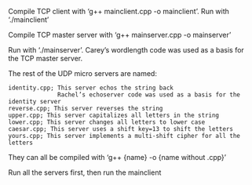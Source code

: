 Compile TCP client with ‘g++ mainclient.cpp -o mainclient’. Run with ‘./mainclient’

Compile TCP master server with ‘g++ mainserver.cpp -o mainserver’ 

Run with ‘./mainserver’. Carey’s wordlength code was used as a basis for the TCP master server.

The rest of the UDP micro servers are named:

    identity.cpp; This server echos the string back 
                  Rachel’s echoserver code was used as a basis for the identity server   
    reverse.cpp; This server reverses the string
    upper.cpp; This server capitalizes all letters in the string
    lower.cpp; This server changes all letters to lower case
    caesar.cpp; This server uses a shift key=13 to shift the letters
    yours.cpp; This server implements a multi-shift cipher for all the letters
They can all be compiled with ‘g++ {name} -o {name without .cpp}’ 

Run all the servers first, then run the mainclient
